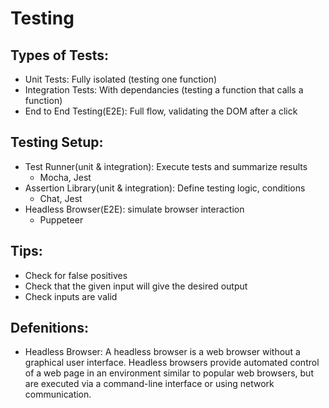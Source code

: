 # Testing

## Types of Tests:
- Unit Tests: Fully isolated (testing one function)
- Integration Tests: With dependancies (testing a function that calls a function)
- End to End Testing(E2E): Full flow, validating the DOM after a click

## Testing Setup:
- Test Runner(unit & integration): Execute tests and summarize results
    - Mocha, Jest
- Assertion Library(unit & integration): Define testing logic, conditions
    - Chat, Jest
- Headless Browser(E2E): simulate browser interaction
    - Puppeteer

## Tips:
- Check for false positives
- Check that the given input will give the desired output
- Check inputs are valid


## Defenitions:
- Headless Browser: A headless browser is a web browser without a graphical user interface. Headless browsers provide automated control of a web page in an environment similar to popular web browsers, but are executed via a command-line interface or using network communication.
